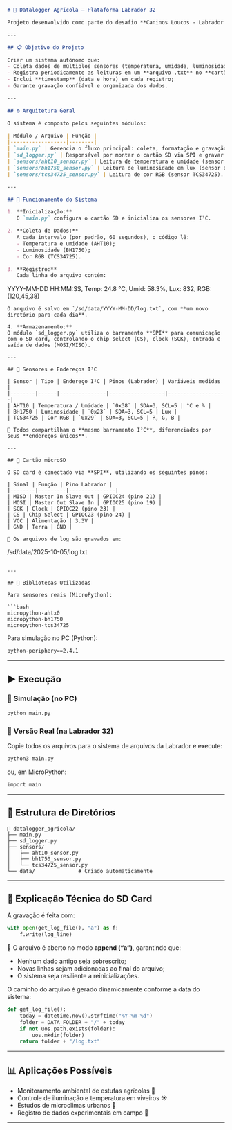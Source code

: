 

```markdown
# 🌾 Datalogger Agrícola — Plataforma Labrador 32

Projeto desenvolvido como parte do desafio **Caninos Loucos - Labrador 32**, com o objetivo de criar um **datalogger multifuncional** capaz de monitorar variáveis ambientais relacionadas à agricultura de precisão, utilizando sensores conectados via barramento **I²C** e armazenamento em **cartão microSD**.

---

## 📋 Objetivo do Projeto

Criar um sistema autônomo que:
- Coleta dados de múltiplos sensores (temperatura, umidade, luminosidade e cor);
- Registra periodicamente as leituras em um **arquivo .txt** no **cartão microSD**;
- Inclui **timestamp** (data e hora) em cada registro;
- Garante gravação confiável e organizada dos dados.

---

## ⚙️ Arquitetura Geral

O sistema é composto pelos seguintes módulos:

| Módulo / Arquivo | Função |
|------------------|--------|
| `main.py` | Gerencia o fluxo principal: coleta, formatação e gravação dos dados. |
| `sd_logger.py` | Responsável por montar o cartão SD via SPI e gravar os dados em arquivos. |
| `sensors/aht10_sensor.py` | Leitura de temperatura e umidade (sensor AHT10). |
| `sensors/bh1750_sensor.py` | Leitura de luminosidade em lux (sensor BH1750). |
| `sensors/tcs34725_sensor.py` | Leitura de cor RGB (sensor TCS34725). |

---

## 🧠 Funcionamento do Sistema

1. **Inicialização:**  
   O `main.py` configura o cartão SD e inicializa os sensores I²C.

2. **Coleta de Dados:**  
   A cada intervalo (por padrão, 60 segundos), o código lê:
   - Temperatura e umidade (AHT10);
   - Luminosidade (BH1750);
   - Cor RGB (TCS34725).

3. **Registro:**  
   Cada linha do arquivo contém:
```

YYYY-MM-DD HH:MM:SS, Temp: 24.8 °C, Umid: 58.3%, Lux: 832, RGB: (120,45,38)

```
O arquivo é salvo em `/sd/data/YYYY-MM-DD/log.txt`, com **um novo diretório para cada dia**.

4. **Armazenamento:**  
O módulo `sd_logger.py` utiliza o barramento **SPI** para comunicação com o SD card, controlando o chip select (CS), clock (SCK), entrada e saída de dados (MOSI/MISO).

---

## 📡 Sensores e Endereços I²C

| Sensor | Tipo | Endereço I²C | Pinos (Labrador) | Variáveis medidas |
|--------|------|---------------|------------------|-------------------|
| AHT10 | Temperatura / Umidade | `0x38` | SDA=3, SCL=5 | °C e % |
| BH1750 | Luminosidade | `0x23` | SDA=3, SCL=5 | Lux |
| TCS34725 | Cor RGB | `0x29` | SDA=3, SCL=5 | R, G, B |

🧩 Todos compartilham o **mesmo barramento I²C**, diferenciados por seus **endereços únicos**.

---

## 💾 Cartão microSD

O SD card é conectado via **SPI**, utilizando os seguintes pinos:

| Sinal | Função | Pino Labrador |
|--------|---------|---------------|
| MISO | Master In Slave Out | GPIOC24 (pino 21) |
| MOSI | Master Out Slave In | GPIOC25 (pino 19) |
| SCK | Clock | GPIOC22 (pino 23) |
| CS | Chip Select | GPIOC23 (pino 24) |
| VCC | Alimentação | 3.3V |
| GND | Terra | GND |

📁 Os arquivos de log são gravados em:
```

/sd/data/2025-10-05/log.txt

````

---

## 🧰 Bibliotecas Utilizadas

Para sensores reais (MicroPython):

```bash
micropython-ahtx0
micropython-bh1750
micropython-tcs34725
````

Para simulação no PC (Python):

```bash
python-periphery==2.4.1
```

---

## ▶️ Execução

### 🔹 Simulação (no PC)

```bash
python main.py
```

### 🔹 Versão Real (na Labrador 32)

Copie todos os arquivos para o sistema de arquivos da Labrador e execute:

```bash
python3 main.py
```

ou, em MicroPython:

```bash
import main
```

---

## 🧾 Estrutura de Diretórios

```
📂 datalogger_agricola/
├── main.py
├── sd_logger.py
├── sensors/
│   ├── aht10_sensor.py
│   ├── bh1750_sensor.py
│   └── tcs34725_sensor.py
└── data/              # Criado automaticamente
```

---

## 🧩 Explicação Técnica do SD Card

A gravação é feita com:

```python
with open(get_log_file(), "a") as f:
    f.write(log_line)
```

📍 O arquivo é aberto no modo **append (“a”)**, garantindo que:

* Nenhum dado antigo seja sobrescrito;
* Novas linhas sejam adicionadas ao final do arquivo;
* O sistema seja resiliente a reinicializações.

O caminho do arquivo é gerado dinamicamente conforme a data do sistema:

```python
def get_log_file():
    today = datetime.now().strftime("%Y-%m-%d")
    folder = DATA_FOLDER + "/" + today
    if not uos.path.exists(folder):
        uos.mkdir(folder)
    return folder + "/log.txt"
```

---

## 📊 Aplicações Possíveis

* Monitoramento ambiental de estufas agrícolas 🌱
* Controle de iluminação e temperatura em viveiros ☀️
* Estudos de microclimas urbanos 🌆
* Registro de dados experimentais em campo 🧪

---



